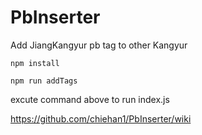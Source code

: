 # PbInserter
Add JiangKangyur pb tag to other Kangyur
```
npm install
```

```
npm run addTags
```
excute command above to run index.js

https://github.com/chiehan1/PbInserter/wiki

